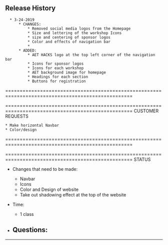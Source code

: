 ## Release History
      * 3-24-2019
          * CHANGES:
              * Removed social media logos from the Homepage
              * Size and lettering of the workshop Icons
              * size and centering of sponsor logos
              * Color and effects of navigation bar
              *
          * ADDED:
              * AET HACKS logo at the top left corner of the navigation bar
              * Icons for sponsor logos
              * Icons for each workshop
              * AET background image for homepage
              * Headings for each section
              * Buttons for registration
              


==================================================================================================

==================================================================================================
CUSTOMER REQUESTS

    * Make horizontal Navbar
    * Color/design





==================================================================================================

==================================================================================================
STATUS

  * Changes that need to be made:
    * Navbar
    * Icons
    * Color and Design of website
    * Take out shadowing effect at the top of the website

  * Time:
    * 1 class

  * Questions:
    --
-------------------------------------------------------------------------------------------------------
